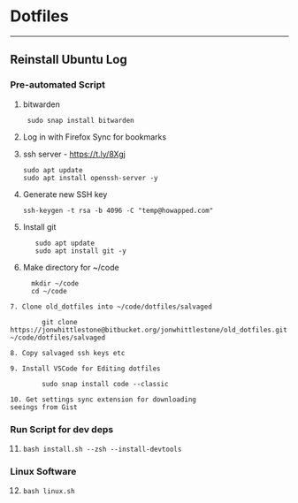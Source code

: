 # Dotfiles


---
## Reinstall Ubuntu Log

### Pre-automated Script

1. bitwarden
    
        sudo snap install bitwarden

 2. Log in with Firefox Sync for bookmarks
 
 3. ssh server - https://t.ly/8Xgj
        
        sudo apt update
        sudo apt install openssh-server -y

 4. Generate new SSH key 
 
        ssh-keygen -t rsa -b 4096 -C "temp@howapped.com"
        
        
  5. Install git
  
            sudo apt update
            sudo apt install git -y

   6. Make directory for ~/code
   
            mkdir ~/code
            cd ~/code

    7. Clone old_dotfiles into ~/code/dotfiles/salvaged
    
            git clone https://jonwhittlestone@bitbucket.org/jonwhittlestone/old_dotfiles.git ~/code/dotfiles/salvaged

    8. Copy salvaged ssh keys etc

    9. Install VSCode for Editing dotfiles

            sudo snap install code --classic

    10. Get settings sync extension for downloading
    seeings from Gist


### Run Script for dev deps

11. `bash install.sh --zsh --install-devtools`

### Linux Software

12. `bash linux.sh`
